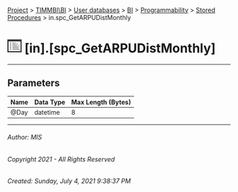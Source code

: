 #### 

[Project](../../../../../index.md) > [TIMMBI\\BI](../../../../index.md) > [User databases](../../../index.md) > [BI](../../index.md) > [Programmability](../index.md) > [Stored Procedures](Stored_Procedures.md) > in.spc_GetARPUDistMonthly

# ![Stored Procedures](../../../../../Images/StoredProcedure32.png) [in].[spc_GetARPUDistMonthly]

---

## <a name="#parameters"></a>Parameters

| Name | Data Type | Max Length (Bytes) |
|---|---|---|
| @Day | datetime | 8 |


---

###### Author:  MIS

###### Copyright 2021 - All Rights Reserved

###### Created: Sunday, July 4, 2021 9:38:37 PM

